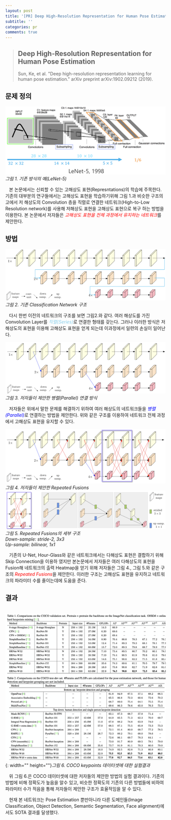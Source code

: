 ```yaml
---
layout: post
title: '[PR] Deep High-Resolution Representation for Human Pose Estimation'
subtitle: ''
categories: pr
comments: true
---
```

> ## **Deep High-Resolution Representation for Human Pose Estimation**
>
> Sun, Ke, et al. "Deep high-resolution representation learning for human pose estimation." arXiv preprint arXiv:1902.09212 (2019).

## 문제 정의
![](/assets/img/2020-01-20-09-33-37.png)*그림 1. 기존 방식의 예(LeNet-5)*
 
 &nbsp;&nbsp;&nbsp;본 논문에서는 신뢰할 수 있는 고해상도 표현(Represntations)의 학습에 주목한다. 기존의 대부분의 연구들에서는 고해상도 표현을 학습하기위해 그림 1.과 비슷한 구조의 고에서 저 해상도의 Convolution 층을 직렬로 연결한 네트워크(High-to-Low Resolution network)를 사용해 저해상도 표현을 고해상도 표현으로 복구 하는 방법을 이용한다. 본 논문에서 저자들은 <span style="color:red"><I>고해상도 표현을 전체 과정에서 유지하는 네트워크</I></span>를 제안한다. 

## 방법

![](/assets/img/2020-01-20-09-40-47.png)*그림 2. 기존 Classification Network 구조*
   
 &nbsp;&nbsp;&nbsp;다시 한번 이전의 네트워크의 구조를 보면 그림2.와 같다. 여러 해상도를 가진 Convolution Layer를 <span style="color:skyblue"><I>직렬(Series)</I></Span>로 연결한 형태를 갖는다. 그러나 이러한 방식은 저해상도의 표현을 이용해 고해상도 표현을 얻게 되는데 이과정에서 일련의 손실이 일어난다.<br> 

![](/assets/img/2020-01-20-09-46-37.png)*그림 3. 저자들이 제안한 병렬(Parallel) 연결 방식*

 &nbsp;&nbsp;&nbsp;저자들은 위에서 말한 문제를 해결하기 위하여 여러 해상도의 네트워크들을 <span style="color:blue"><I>병렬(Parallel)</I></span>로 연결하는 방법을 제안한다. 위와 같은 구조를 이용하여 네트워크 전체 과정에서 고해상도 표현을 유지할 수 있다.<br>

 ![](/assets/img/2020-01-20-10-03-07.png)
 *그림 4. 저자들이 제안한 Repeated Fusions*
 ![](/assets/img/2020-01-20-10-08-49.png)
 *그림 5. Repeated Fusions의 세부 구조<br>Down-sample: stride-2, 3x3<br>Up-sample: bilinear, 1x1*

 &nbsp;&nbsp;&nbsp;기존의 U-Net, Hour-Glass와 같은 네트워크에서는 다해상도 표현은 결합하기 위해 Skip Connection을 이용하 였지만 본논문에서 저자들은 여러 다해상도의 표현을 Fusion해 네트워크의 출력 Heatmap을 얻기 위해 저자들은 그림 4., 그림 5.와 같은 구조의 <span style="color:red"><I>Repeated Fusions</I></span>을 제안한다. 이러한 구조는 고해상도 표현을 유지하고 네트워크의 파라미터 수를 줄이는데에 도움을 준다.<br>
 
## 결과

 ![](/assets/img/contents.png){: width="" height=""}*그림 6. COCO keypoints 데이터셋에 대한 실험결과*

 &nbsp;&nbsp;&nbsp;위 그림 6.은 COCO 데이터셋에 대한 저자들의 제안한 방법의 실험 결과이다. 기존의 방법에 비해 정확도가 높음을 알수 있고, 비슷한 정확도의 기존의 다른 방법들에 비하여 파라미터 수가 적음을 통해 저자들이 제안한 구조가 효율적임을 알 수 있다.

 &nbsp;&nbsp;&nbsp;현재 본 네트워크는 Pose Estimation 뿐만아니라 다른 도메인들(Image Classification, Object Detection, Semantic Segmentation, Face alignment)에서도 SOTA 결과를 달생했다.